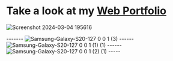 # Take a look at my [Web Portfolio](https://barbarapapa.github.io/My-Portfolio/) 

![Screenshot 2024-03-04 195616](https://github.com/BarbaraPapa/My-Portfolio/assets/103266205/977cff6c-052b-4744-b93d-db5d7d31ba71)

------- ![Samsung-Galaxy-S20-127 0 0 1 (3)](https://github.com/BarbaraPapa/My-Portfolio/assets/103266205/be5a0844-06e3-43e2-9434-8ab89b1d2165)  ------ ![Samsung-Galaxy-S20-127 0 0 1 (1) (1)](https://github.com/BarbaraPapa/My-Portfolio/assets/103266205/cce0c131-aedd-491a-8ba5-66d938a9f0eb) ------  ![Samsung-Galaxy-S20-127 0 0 1 (2) (1)](https://github.com/BarbaraPapa/My-Portfolio/assets/103266205/f33f8b9e-34af-471f-8531-68af10be0b19) -----


